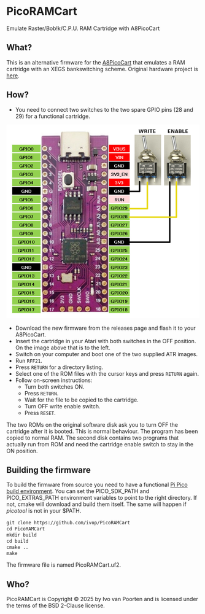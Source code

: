 # PicoRAMCart
Emulate Raster/Bob!k/C.P.U. RAM Cartridge with A8PicoCart

## What?

This is an alternative firmware for the [A8PicoCart](https://github.com/robinhedwards/A8PicoCart)
that emulates a RAM cartridge with an XEGS bankswitching scheme.
Original hardware project is [here](http://raster.infos.cz/atari/hw/ramcart/ramcart.htm).

## How?

* You need to connect two switches to the two spare GPIO pins (28 and 29) for a functional cartridge.

![](PicoRAMCart.png)

* Download the new firmware from the releases page and flash it to your A8PicoCart.
* Insert the cartridge in your Atari with both switches in the OFF position. On the image above that is to the left.
* Switch on your computer and boot one of the two supplied ATR images.
* Run ```RFF21```.
* Press ```RETURN``` for a directory listing.
* Select one of the ROM files with the cursor keys and press ```RETURN``` again.
* Follow on-screen instructions:
  * Turn both switches ON.
  * Press ```RETURN```.
  * Wait for the file to be copied to the cartridge.
  * Turn OFF write enable switch.
  * Press ```RESET```.

The two ROMs on the original software disk ask you to turn OFF the cartridge after it is booted. This is normal behaviour. The program has been copied to normal RAM.
The second disk contains two programs that actually run from ROM and need the cartridge enable switch to stay in the ON position.

## Building the firmware

To build the firmware from source you need to have a functional [Pi Pico build environment](https://datasheets.raspberrypi.com/pico/getting-started-with-pico.pdf).
You can set the PICO_SDK_PATH and PICO_EXTRAS_PATH environment variables to point to the right directory.
If not, cmake will download and build them itself. The same will happen if _picotool_ is not in your $PATH.

```
git clone https://github.com/ivop/PicoRAMCart
cd PicoRAMCart
mkdir build
cd build
cmake ..
make
```

The firmware file is named PicoRAMCart.uf2.

## Who?

PicoRAMCart is Copyright © 2025 by Ivo van Poorten and is licensed under the terms of the BSD 2-Clause license.
